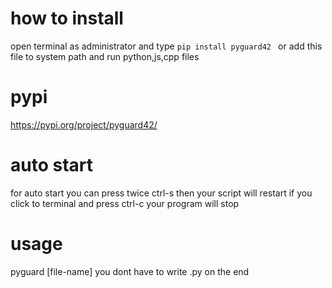 # how to install
open terminal as administrator and type ```pip install pyguard42 ``` 
or
add this file to system path and run python,js,cpp files

# pypi
https://pypi.org/project/pyguard42/


# auto start
for auto start you can press twice ctrl-s then your script will restart
if you click to terminal and press ctrl-c your program will stop

# usage
pyguard [file-name] 
you dont have to write .py on the end

